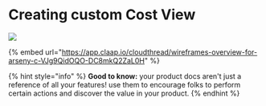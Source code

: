 # Creating custom Cost View

![](<../.gitbook/assets/Screen Cast 2022-05-01 at 3.47.43 PM.gif>)

{% embed url="https://app.claap.io/cloudthread/wireframes-overview-for-arseny-c-VJg9QidOQO-DC8mkQ2ZaL0H" %}

{% hint style="info" %}
**Good to know:** your product docs aren't just a reference of all your features! use them to encourage folks to perform certain actions and discover the value in your product.
{% endhint %}
